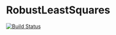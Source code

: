 # RobustLeastSquares

[![Build Status](https://travis-ci.org/andyferris/RobustLeastSquares.jl.svg?branch=master)](https://travis-ci.org/andyferris/RobustLeastSquares.jl)
